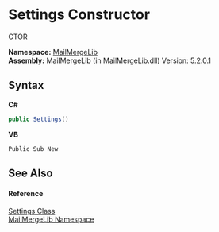 # Settings Constructor 
 

CTOR

**Namespace:**&nbsp;<a href="31c6ebbe-d683-7561-7308-5a5ee1f76bf5">MailMergeLib</a><br />**Assembly:**&nbsp;MailMergeLib (in MailMergeLib.dll) Version: 5.2.0.1

## Syntax

**C#**<br />
``` C#
public Settings()
```

**VB**<br />
``` VB
Public Sub New
```


## See Also


#### Reference
<a href="c729baba-1ab5-f705-3e5a-c7d37d604073">Settings Class</a><br /><a href="31c6ebbe-d683-7561-7308-5a5ee1f76bf5">MailMergeLib Namespace</a><br />